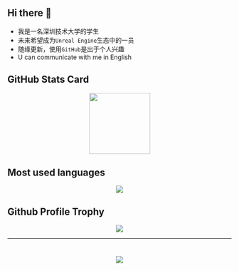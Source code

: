 ## Hi there 👋

- 我是一名深圳技术大学的学生
- 未来希望成为`Unreal Engine`生态中的一员
- 随缘更新，使用`GitHub`是出于个人兴趣
- U can communicate with me in English

<!--
**OneCuriousLearner/OneCuriousLearner** is a ✨ _special_ ✨ repository because its `README.md` (this file) appears on your GitHub profile.

Here are some ideas to get you started:

- 🔭 I’m currently working on ...
- 🌱 I’m currently learning ...
- 👯 I’m looking to collaborate on ...
- 🤔 I’m looking for help with ...
- 💬 Ask me about ...
- 📫 How to reach me: ...
- 😄 Pronouns: ...
- ⚡ Fun fact: ...
-->

## GitHub Stats Card
<!-- GitHub Stats Card（GitHub 统计卡片） -->
<div align="center"> <img height="137px" src="https://github-readme-stats.vercel.app/api?username=OneCuriousLearner&hide_title=true&hide_border=true&show_icons=trueline_height=21&text_color=000&icon_color=000&bg_color=0,ea6161,ffc64d,fffc4d,52fa5a&theme=graywhite" /> </div>

## Most used languages
<!-- Most used languages（GitHub 使用语言统计） -->
<div align="center"> <img src="https://github-readme-stats.vercel.app/api/top-langs/?username=OneCuriousLearner&hide_title=true&hide_border=true&layout=compact&langs_count=6&text_color=000&icon_color=fff&bg_color=0,52fa5a,4dfcff,c64dff&theme=graywhite" /> </div>

## Github Profile Trophy
<!-- Github Profile Trophy（GitHub 资料奖杯） -->
<div align="center"> <img src="https://github-profile-trophy.vercel.app/?username=OneCuriousLearner" /> </div>

---

<!-- 循环打字特效 -->
<h1 align="center"> <a href="https://sunguoqi.com/"> <img src="https://readme-typing-svg.herokuapp.com/?lines=printf(%22Hello%2C%20World!%22);于是转身向山里走去&center=true&size=27"> </a> </h1>
